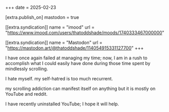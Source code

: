 +++
date = 2025-02-23

[extra.publish_on]
mastodon = true

[[extra.syndication]]
name = "imood"
url = "https://www.imood.com/users/thatoddshade/moods/1740333467000000"

[[extra.syndication]]
name = "Mastodon"
url = "https://mastodon.art/@thatoddshade/114054915331127700"
+++

I have once again failed at managing my time; now, I am in a rush to accomplish what I could easily have done during those time spent by mindlessly scrolling.

I hate myself. my self-hatred is too much recurrent.	<!-- more -->

my scrolling addiction can manifest itself on anything but it is mostly on YouTube and reddit.

I have recently uninstalled YouTube; I hope it will help.


